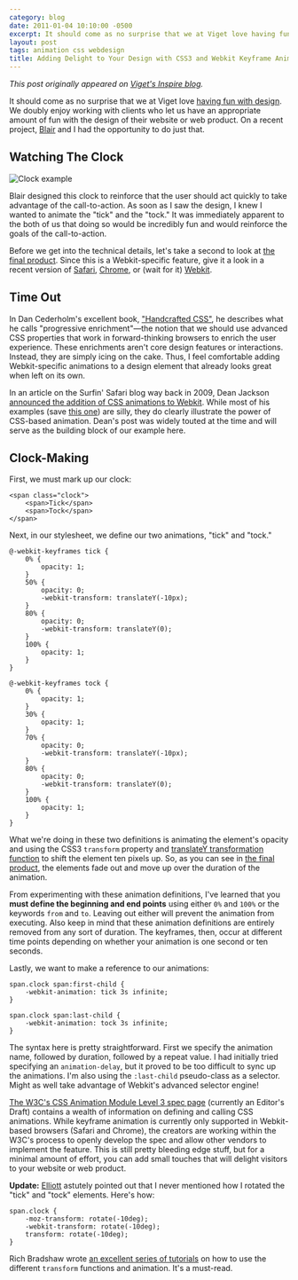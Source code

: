 ```yaml
---
category: blog
date: 2011-01-04 10:10:00 -0500
excerpt: It should come as no surprise that we at Viget love having fun with design. On a recent project, Blair and I had the opportunity to do just that.
layout: post
tags: animation css webdesign
title: Adding Delight to Your Design with CSS3 and Webkit Keyframe Animation
---
```


_This post originally appeared on [Viget's Inspire blog](http://viget.com/inspire/adding-delight-to-your-design-with-css3-and-webkit-keyframe-animation)._

It should come as no surprise that we at Viget love [having fun with design](http://www.viget.com/work/). We doubly enjoy working with clients who let us have an appropriate amount of fun with the design of their website or web product. On a recent project, [Blair](http://www.viget.com/about/team/bculbreth/) and I had the opportunity to do just that.


## Watching The Clock

![Clock example](http://www.viget.com/uploads/file/webkit-animations/images/clock-example.png)

Blair designed this clock to reinforce that the user should act quickly to take advantage of the call-to-action. As soon as I saw the design, I knew I wanted to animate the "tick" and the "tock." It was immediately apparent to the both of us that doing so would be incredibly fun and would reinforce the goals of the call-to-action.

Before we get into the technical details, let's take a second to look at [the final product](http://www.viget.com/uploads/file/webkit-animations/). Since this is a Webkit-specific feature, give it a look in a recent version of [Safari](http://www.apple.com/safari/), [Chrome](http://www.google.com/chrome/), or (wait for it) [Webkit](http://nightly.webkit.org/).


## Time Out

In Dan Cederholm's excellent book, ["Handcrafted CSS"](http://handcraftedcss.com/), he describes what he calls "progressive enrichment"—the notion that we should use advanced CSS properties that work in forward-thinking browsers to enrich the user experience. These enrichments aren't core design features or interactions. Instead, they are simply icing on the cake. Thus, I feel comfortable adding Webkit-specific animations to a design element that already looks great when left on its own.

In an article on the Surfin' Safari blog way back in 2009, Dean Jackson [announced the addition of CSS animations to Webkit](http://webkit.org/blog/324/css-animation-2/). While most of his examples (save [this one](http://webkit.org/blog-files/leaves/index.html)) are silly, they do clearly illustrate the power of CSS-based animation. Dean's post was widely touted at the time and will serve as the building block of our example here.


## Clock-Making

First, we must mark up our clock:

	<span class="clock">
	    <span>Tick</span>
	    <span>Tock</span>
	</span>

Next, in our stylesheet, we define our two animations, "tick" and "tock."

	@-webkit-keyframes tick {
	    0% {
	        opacity: 1;
	    }
	    50% {
	        opacity: 0;
	        -webkit-transform: translateY(-10px);
	    }
	    80% {
	        opacity: 0;
	        -webkit-transform: translateY(0);
	    }
	    100% {
	        opacity: 1;
	    }
	}

	@-webkit-keyframes tock {
	    0% {
	        opacity: 1;
	    }
	    30% {
	        opacity: 1;
	    }
	    70% {
	        opacity: 0;
	        -webkit-transform: translateY(-10px);
	    }
	    80% {
	        opacity: 0;
	        -webkit-transform: translateY(0);
	    }
	    100% {
	        opacity: 1;
	    }
	}

What we're doing in these two definitions is animating the element's opacity and using the CSS3 `transform` property and [translateY transformation function](http://www.w3.org/TR/css3-2d-transforms/#transform-functions) to shift the element ten pixels up. So, as you can see in [the final product](http://www.viget.com/uploads/file/webkit-animations/), the elements fade out and move up over the duration of the animation.

From experimenting with these animation definitions, I've learned that you **must define the beginning and end points** using either `0%` and `100%` or the keywords `from` and `to`. Leaving out either will prevent the animation from executing. Also keep in mind that these animation definitions are entirely removed from any sort of duration. The keyframes, then, occur at different time points depending on whether your animation is one second or ten seconds.

Lastly, we want to make a reference to our animations:

	span.clock span:first-child {
	    -webkit-animation: tick 3s infinite;
	}

	span.clock span:last-child {
	    -webkit-animation: tock 3s infinite;
	}

The syntax here is pretty straightforward. First we specify the animation name, followed by duration, followed by a repeat value. I had initially tried specifying an `animation-delay`, but it proved to be too difficult to sync up the animations. I'm also using the `:last-child` pseudo-class as a selector. Might as well take advantage of Webkit's advanced selector engine!

[The W3C's CSS Animation Module Level 3 spec page](http://dev.w3.org/csswg/css3-animations/) (currently an Editor's Draft) contains a wealth of information on defining and calling CSS animations. While keyframe animation is currently only supported in Webkit-based browsers (Safari and Chrome), the creators are working within the W3C's process to openly develop the spec and allow other vendors to implement the feature. This is still pretty bleeding edge stuff, but for a minimal amount of effort, you can add small touches that will delight visitors to your website or web product.

**Update:** [Elliott](http://www.viget.com/about/team/emunoz/) astutely pointed out that I never mentioned how I rotated the "tick" and "tock" elements. Here's how:

	span.clock {
	    -moz-transform: rotate(-10deg);
	    -webkit-transform: rotate(-10deg);
	    transform: rotate(-10deg);
	}

Rich Bradshaw wrote [an excellent series of tutorials](http://css3.bradshawenterprises.com/) on how to use the different `transform` functions and animation. It's a must-read.